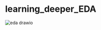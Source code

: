# learning_deeper_EDA


![eda drawio](https://github.com/pouniq/learning_deeper_EDA/assets/140271156/fcb9e6f3-5b99-4590-98bf-cda38687f5b5)
